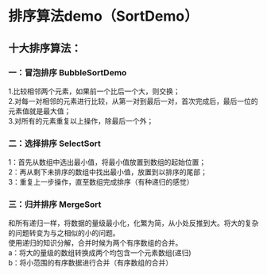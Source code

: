 # 排序算法demo（SortDemo）

## 十大排序算法：
### 一：冒泡排序 BubbleSortDemo
1.比较相邻两个元素，如果前一个比后一个大，则交换；  
2.对每一对相邻的元素进行比较，从第一对到最后一对，首次完成后，最后一位的元素值就是最大值；  
3.对所有的元素重复以上操作，除最后一个外；  

### 二：选择排序 SelectSort
1：首先从数组中选出最小值，将最小值放置到数组的起始位置；  
2：再从剩下未排序的数组中找出最小值，放置到以排序的尾部；  
3：重复上一步操作，直至数组完成排序（有种递归的感觉）

### 三：归并排序  MergeSort
和所有递归一样，将数据的量级最小化，化繁为简，从小处反推到大。将大的复杂的问题转变为与之相似的小的问题。  
 使用递归的知识分解，合并时候为两个有序数组的合并。  
   a：将大的量级的数组转换成两个均包含一个元素数组(递归)  
   b：将小范围的有序数据进行合并（有序数组的合并）  